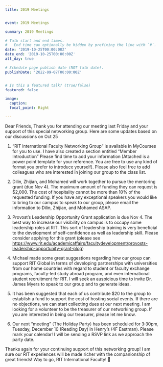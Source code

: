 ```yaml
---
title: 2019 Meetings


event: 2019 Meetings

summary: 2019 Meetings

# Talk start and end times.
#   End time can optionally be hidden by prefixing the line with `#`.
date: '2019-10-25T00:00:00Z'
date_end: '2019-10-25T00:00:00Z'
all_day: true

# Schedule page publish date (NOT talk date).
publishDate: '2022-09-07T00:00:00Z'


# Is this a featured talk? (true/false)
featured: false

image:
  caption: 
  focal_point: Right

---
```

Dear Friends,
Thank you for attending our meeting last Friday and your support of this special networking group.
Here are some updates based on our discussions on Oct 25
1.	“RIT International Faculty Networking Group” is available in MyCourses for you to use.  I have also created a section entitled “Member Introduction” Please find time to add your information (Attached is a power point template for your reference. You are free to use any kind of format you prefer to introduce yourself). Please also feel free to add colleagues who are interested in joining our group to the class list.

2.	Dilin, Zhijian, and Mohamed will work together to pursue the mentoring grant (due Nov 4). The maximum amount of funding they can request is $2,000. The cost of hospitality cannot be more than 10% of the requested funding. If you have any exceptional speakers you would like to bring to our campus to speak to our group, please email the information to Dilin, Zhijian, and Mohamed ASAP.

3.	Provost’s Leadership Opportunity Grant application is due Nov 4. The best way to increase our visibility on campus is to occupy some leadership roles at RIT. This sort of leadership training is very beneficial to the development of self-confidence as well as leadership skill. Please consider applying for this grant (please see https://www.rit.edu/academicaffairs/facultydevelopment/provosts-leadership-opportunity-grant-plog)

4.	Michael made some great suggestions regarding how our group can support RIT Global in terms of developing partnerships with universities from our home countries with regard to student or faculty exchange programs, faculty-led study abroad program, and even international student recruitment for RIT. I will seek an auspicious time to invite Dr. James Myers to speak to our group and to generate ideas.

5.	It has been suggested that each of us contribute $20 to the group to establish a fund to support the cost of hosting social events. If there are no objections, we can start collecting dues at our next meeting. I am looking for a volunteer to be the treasurer of our networking group. If you are interested in being our treasurer, please let me know.

6.	Our next “meeting” (The Holiday Party) has been scheduled for 3:30pm, Tuesday, December 10 (Reading Day) in Henry’s (4F Eastman). Please mark your calendar! I will be sending a RSVP link as we approach the party date.

Thanks again for your continuing support of this networking group! I am sure our RIT experiences will be made richer with the companionship of great friends! Way to go, RIT International Faculty!     
